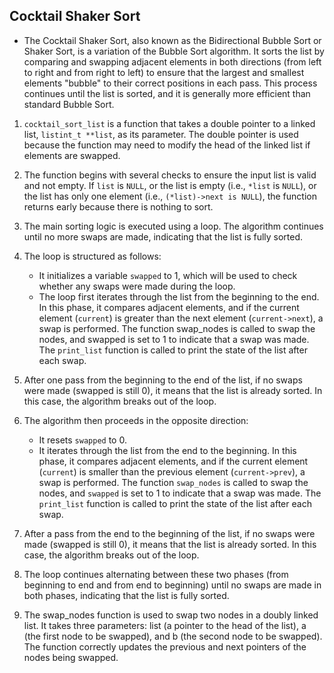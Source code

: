 ## Cocktail Shaker Sort

* The Cocktail Shaker Sort, also known as the Bidirectional Bubble Sort or Shaker Sort, is a variation of the Bubble Sort algorithm. It sorts the list by comparing and swapping adjacent elements in both directions (from left to right and from right to left) to ensure that the largest and smallest elements "bubble" to their correct positions in each pass. This process continues until the list is sorted, and it is generally more efficient than standard Bubble Sort.

1. `cocktail_sort_list` is a function that takes a double pointer to a linked list, `listint_t **list`, as its parameter. The double pointer is used because the function may need to modify the head of the linked list if elements are swapped.

2. The function begins with several checks to ensure the input list is valid and not empty. If `list` is `NULL`, or the list is empty (i.e., `*list` is `NULL`), or the list has only one element (i.e., `(*list)->next is NULL`), the function returns early because there is nothing to sort.

3. The main sorting logic is executed using a loop. The algorithm continues until no more swaps are made, indicating that the list is fully sorted.

4. The loop is structured as follows:
	- It initializes a variable `swapped` to 1, which will be used to check whether any swaps were made during the loop.
	- The loop first iterates through the list from the beginning to the end. In this phase, it compares adjacent elements, and if the current element (`current`) is greater than the next element (`current->next`), a swap is performed. The function swap_nodes is called to swap the nodes, and swapped is set to 1 to indicate that a swap was made. The `print_list` function is called to print the state of the list after each swap.
5. After one pass from the beginning to the end of the list, if no swaps were made (swapped is still 0), it means that the list is already sorted. In this case, the algorithm breaks out of the loop.

6. The algorithm then proceeds in the opposite direction:
	- It resets `swapped` to 0.
	- It iterates through the list from the end to the beginning. In this phase, it compares adjacent elements, and if the current element (`current`) is smaller than the previous element (`current->prev`), a swap is performed. The function `swap_nodes` is called to swap the nodes, and `swapped` is set to 1 to indicate that a swap was made. The `print_list` function is called to print the state of the list after each swap.

7. After a pass from the end to the beginning of the list, if no swaps were made (swapped is still 0), it means that the list is already sorted. In this case, the algorithm breaks out of the loop.

8. The loop continues alternating between these two phases (from beginning to end and from end to beginning) until no swaps are made in both phases, indicating that the list is fully sorted.

9. The swap_nodes function is used to swap two nodes in a doubly linked list. It takes three parameters: list (a pointer to the head of the list), a (the first node to be swapped), and b (the second node to be swapped). The function correctly updates the previous and next pointers of the nodes being swapped.
